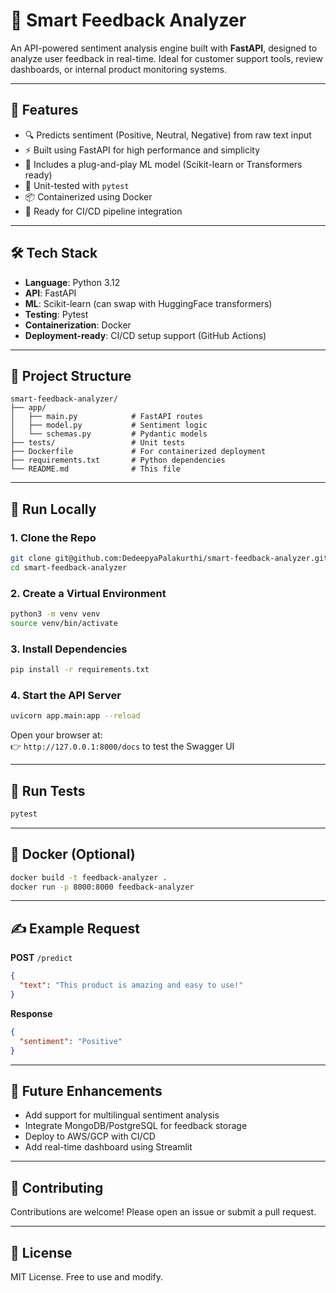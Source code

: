 # 💬 Smart Feedback Analyzer

An API-powered sentiment analysis engine built with **FastAPI**, designed to analyze user feedback in real-time. Ideal for customer support tools, review dashboards, or internal product monitoring systems.

---

## 🚀 Features

- 🔍 Predicts sentiment (Positive, Neutral, Negative) from raw text input
- ⚡ Built using FastAPI for high performance and simplicity
- 🧠 Includes a plug-and-play ML model (Scikit-learn or Transformers ready)
- 🧪 Unit-tested with `pytest`
- 📦 Containerized using Docker
- 🔁 Ready for CI/CD pipeline integration

---

## 🛠️ Tech Stack

- **Language**: Python 3.12  
- **API**: FastAPI  
- **ML**: Scikit-learn (can swap with HuggingFace transformers)  
- **Testing**: Pytest  
- **Containerization**: Docker  
- **Deployment-ready**: CI/CD setup support (GitHub Actions)

---

## 📂 Project Structure

```
smart-feedback-analyzer/
├── app/
│   ├── main.py            # FastAPI routes
│   ├── model.py           # Sentiment logic
│   └── schemas.py         # Pydantic models
├── tests/                 # Unit tests
├── Dockerfile             # For containerized deployment
├── requirements.txt       # Python dependencies
└── README.md              # This file
```

---

## 🧪 Run Locally

### 1. Clone the Repo
```bash
git clone git@github.com:DedeepyaPalakurthi/smart-feedback-analyzer.git
cd smart-feedback-analyzer
```

### 2. Create a Virtual Environment
```bash
python3 -m venv venv
source venv/bin/activate
```

### 3. Install Dependencies
```bash
pip install -r requirements.txt
```

### 4. Start the API Server
```bash
uvicorn app.main:app --reload
```

Open your browser at:  
👉 `http://127.0.0.1:8000/docs` to test the Swagger UI

---

## 🧪 Run Tests
```bash
pytest
```

---

## 🐳 Docker (Optional)
```bash
docker build -t feedback-analyzer .
docker run -p 8000:8000 feedback-analyzer
```

---

## ✍️ Example Request

**POST** `/predict`
```json
{
  "text": "This product is amazing and easy to use!"
}
```

**Response**
```json
{
  "sentiment": "Positive"
}
```

---

## 📌 Future Enhancements

- Add support for multilingual sentiment analysis
- Integrate MongoDB/PostgreSQL for feedback storage
- Deploy to AWS/GCP with CI/CD
- Add real-time dashboard using Streamlit

---

## 🤝 Contributing

Contributions are welcome! Please open an issue or submit a pull request.

---

## 📄 License

MIT License. Free to use and modify.
